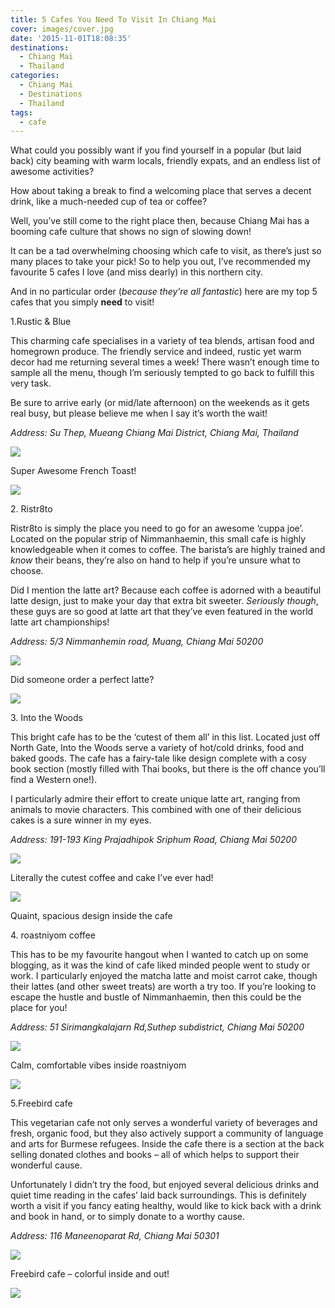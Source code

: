 ```yaml
---
title: 5 Cafes You Need To Visit In Chiang Mai
cover: images/cover.jpg
date: '2015-11-01T18:08:35'
destinations:
  - Chiang Mai
  - Thailand
categories:
  - Chiang Mai
  - Destinations
  - Thailand
tags:
  - cafe
---
```

What could you possibly want if you find yourself in a popular (but laid back) city beaming with warm locals, friendly expats, and an endless list of awesome activities?

How about taking a break to find a welcoming place that serves a decent drink, like a much-needed cup of tea or coffee?

Well, you’ve still come to the right place then, because Chiang Mai has a booming cafe culture that shows no sign of slowing down!

It can be a tad overwhelming choosing which cafe to visit, as there’s just so many places to take your pick! So to help you out, I’ve recommended my favourite 5 cafes I love (and miss dearly) in this northern city.

And in no particular order (_because they’re all fantastic_) here are my top 5 cafes that you simply **need** to visit!

1.Rustic & Blue

This charming cafe specialises in a variety of tea blends, artisan food and homegrown produce. The friendly service and indeed, rustic yet warm decor had me returning several times a week! There wasn’t enough time to sample all the menu, though I’m seriously tempted to go back to fulfill this very task.

Be sure to arrive early (or mid/late afternoon) on the weekends as it gets real busy, but please believe me when I say it’s worth the wait!

_Address: Su Thep, Mueang Chiang Mai District, Chiang Mai, Thailand_

![](images/rusticandbluefrenchtoast.jpg)

Super Awesome French Toast!

![](images/IMG_20150819_152509-e1448408059162.jpg)



2\. Ristr8to

Ristr8to is simply the place you need to go for an awesome ‘cuppa joe’. Located on the popular strip of Nimmanhaemin, this small cafe is highly knowledgeable when it comes to coffee. The barista’s are highly trained and _know_ their beans, they’re also on hand to help if you’re unsure what to choose.

Did I mention the latte art? Because each coffee is adorned with a beautiful latte design, just to make your day that extra bit sweeter. _Seriously though_, these guys are so good at latte art that they’ve even featured in the world latte art championships!

_Address: 5/3 Nimmanhemin road, Muang, Chiang Mai 50200_

![](images/IMG_20150711_171823-e1448411663127.jpg)

Did someone order a perfect latte?

![](images/16544062859_da49da80c7_k_d.jpg)



3\. Into the Woods

This bright cafe has to be the ‘cutest of them all’ in this list. Located just off North Gate, Into the Woods serve a variety of hot/cold drinks, food and baked goods. The cafe has a fairy-tale like design complete with a cosy book section (mostly filled with Thai books, but there is the off chance you’ll find a Western one!).

I particularly admire their effort to create unique latte art, ranging from animals to movie characters. This combined with one of their delicious cakes is a sure winner in my eyes.

_Address: 191-193 King Prajadhipok Sriphum Road, Chiang Mai 50200_

![](images/intothewoodscafecoffee.jpg)

Literally the cutest coffee and cake I’ve ever had!

![](images/21043277089_af19904eb8_k_d.jpg)

Quaint, spacious design inside the cafe



4\. roastniyom coffee

This has to be my favourite hangout when I wanted to catch up on some blogging, as it was the kind of cafe liked minded people went to study or work. I particularly enjoyed the matcha latte and moist carrot cake, though their lattes (and other sweet treats) are worth a try too. If you’re looking to escape the hustle and bustle of Nimmanhaemin, then this could be the place for you!

_Address: 51 Sirimangkalajarn Rd,Suthep subdistrict, Chiang Mai 50200_

![](images/21041627910_e6f4293ff3_k_d1.jpg)

Calm, comfortable vibes inside roastniyom

![](images/IMG_20150704_103253-e1448410785868.jpg)



5.Freebird cafe

This vegetarian cafe not only serves a wonderful variety of beverages and fresh, organic food, but they also actively support a community of language and arts for Burmese refugees. Inside the cafe there is a section at the back selling donated clothes and books – all of which helps to support their wonderful cause.

Unfortunately I didn’t try the food, but enjoyed several delicious drinks and quiet time reading in the cafes’ laid back surroundings. This is definitely worth a visit if you fancy eating healthy, would like to kick back with a drink and book in hand, or to simply donate to a worthy cause.

_Address: 116 Maneenoparat Rd, Chiang Mai 50301_

![](images/freebirdcafeimage.jpg)

Freebird cafe – colorful inside and out!

![](images/freebirdcafeimage2.jpg)
